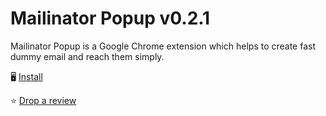 # Mailinator Popup v0.2.1

Mailinator Popup is a Google Chrome extension which helps to create fast dummy email and reach them simply.

🖥 [Install](https://chrome.google.com/webstore/detail/mailinator-popup/iikfjdhkjomkhblcipkhgkjnhopgfkhg)

⭐️ [Drop a review](https://chrome.google.com/webstore/detail/mailinator-popup/iikfjdhkjomkhblcipkhgkjnhopgfkhg/reviews)

